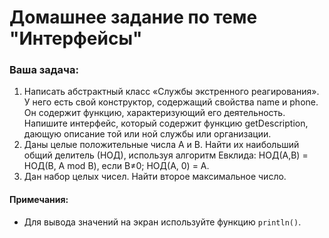 # Домашнее задание по теме "Интерфейсы"

### Ваша задача:

1. Написать абстрактный класс «Службы экстренного реагирования». У него есть свой конструктор, содержащий свойства name и phone. Он содержит функцию, характеризующий его деятельность. Напишите интерфейс, который содержит функцию getDescription, дающую описание той или ной службы или организации.
2. Даны целые положительные числа A и B. Найти их наибольший общий делитель (НОД), используя алгоритм Евклида: НОД(A,B) = НОД(B, A mod B), если B≠0; НОД(A, 0) = A.
3. Дан набор целых чисел. Найти второе максимальное число.

#### Примечания:
- Для вывода значений на экран используйте функцию `println()`.